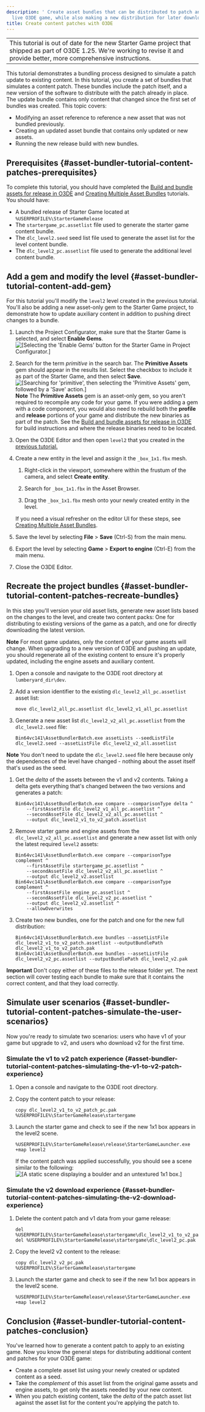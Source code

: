 ```yaml
---
description: ' Create asset bundles that can be distributed to patch and update a
  live O3DE game, while also making a new distribution for later downloads. '
title: Create content patches with O3DE
---
```


|  |
| --- |
| This tutorial is out of date for the new Starter Game project that shipped as part of O3DE 1\.25\. We're working to revise it and provide better, more comprehensive instructions\.  |

This tutorial demonstrates a bundling process designed to simulate a patch update to existing content\. In this tutorial, you create a set of bundles that simulates a content patch\. These bundles include the patch itself, and a new version of the software to distribute with the patch already in place\. The update bundle contains only content that changed since the first set of bundles was created\. This topic covers:
+ Modifying an asset reference to reference a new asset that was not bundled previously\.
+ Creating an updated asset bundle that contains only updated or new assets\.
+ Running the new release build with new bundles\.

## Prerequisites {#asset-bundler-tutorial-content-patches-prerequisites}

To complete this tutorial, you should have completed the [Build and bundle assets for release in O3DE](/docs/user-guide/tutorials/packaging/tutorial-release.md) and [Creating Multiple Asset Bundles](/docs/user-guide/tutorials/packaging/tutorial-multiple-bundles.md) tutorials\. You should have:
+ A bundled release of Starter Game located at `%USERPROFILE%\StarterGameRelease`
+ The `startergame_pc.assetlist` file used to generate the starter game content bundle\.
+ The `dlc_level2.seed` seed list file used to generate the asset list for the level content bundle\.
+ The `dlc_level2_pc.assetlist` file used to generate the additional level content bundle\.

## Add a gem and modify the level {#asset-bundler-tutorial-content-add-gem}

For this tutorial you'll modify the `level2` level created in the previous tutorial\. You'll also be adding a new asset\-only gem to the Starter Game project, to demonstrate how to update auxiliary content in addition to pushing direct changes to a bundle\.

1. Launch the Project Configurator, make sure that the Starter Game is selected, and select **Enable Gems**\.
![\[Selecting the 'Enable Gems' button for the Starter Game in Project Configurator.\]](/images/user-guide/assetbundler/tutorial-content-patches/ui-project-configutator-create-1.25.png)

1. Search for the term *primitive* in the search bar\. The **Primitive Assets** gem should appear in the results list\. Select the checkbox to include it as part of the Starter Game, and then select **Save**\.
![\[Searching for 'primitive', then selecting the 'Primitive Assets' gem, followed by a 'Save' action.\]](/images/user-guide/assetbundler/tutorial-content-patches/02.png)
**Note**
The **Primitive Assets** gem is an asset\-only gem, so you aren't required to recompile any code for your game\. If you were adding a gem with a code component, you would also need to rebuild both the **profile** and **release** portions of your game and distribute the new binaries as part of the patch\. See the [Build and bundle assets for release in O3DE](/docs/user-guide/tutorials/packaging/tutorial-release.md) for build instructions and where the release binaries need to be located\.

1. Open the O3DE Editor and then open `level2` that you created in the [previous tutorial\.](/docs/user-guide/tutorials/packaging/tutorial-multiple-bundles.md)

1. Create a new entity in the level and assign it the `_box_1x1.fbx` mesh\.

   1. Right\-click in the viewport, somewhere within the frustum of the camera, and select **Create entity**\.

   1. Search for `_box_1x1.fbx` in the Asset Browser\.

   1. Drag the `_box_1x1.fbx` mesh onto your newly created entity in the level\.

   If you need a visual refresher on the editor UI for these steps, see [Creating Multiple Asset Bundles](/docs/user-guide/tutorials/packaging/tutorial-multiple-bundles.md)\.

1. Save the level by selecting **File** > **Save** \(Ctrl\-S\) from the main menu\.

1. Export the level by selecting **Game** > **Export to engine** \(Ctrl\-E\) from the main menu\.

1. Close the O3DE Editor\.

## Recreate the project bundles {#asset-bundler-tutorial-content-patches-recreate-bundles}

 In this step you'll version your old asset lists, generate new asset lists based on the changes to the level, and create two content packs: One for distributing to existing versions of the game as a patch, and one for directly downloading the latest version\.

**Note**
 For most game updates, only the content of your game assets will change\. When upgrading to a new version of O3DE and pushing an update, you should regenerate all of the existing content to ensure it's properly updated, including the engine assets and auxiliary content\.

1. Open a console and navigate to the O3DE root directory at `lumberyard_dir\dev`\.

1. Add a version identifier to the existing `dlc_level2_all_pc.assetlist` asset list:

   ```
   move dlc_level2_all_pc.assetlist dlc_level2_v1_all_pc.assetlist
   ```

1. Generate a new asset list `dlc_level2_v2_all_pc.assetlist` from the `dlc_level2.seed` file:

   ```
   Bin64vc141\AssetBundlerBatch.exe assetLists --seedListFile dlc_level2.seed --assetListFile dlc_level2_v2_all.assetlist
   ```
**Note**
 You don't need to update the `dlc_level2.seed` file here because only the dependences of the level have changed \- nothing about the asset itself that's used as the seed\.

1. Get the *delta* of the assets between the v1 and v2 contents\. Taking a delta gets everything that's changed between the two versions and generates a patch:

   ```
   Bin64vc141\AssetBundlerBatch.exe compare --comparisonType delta ^
       --firstAssetFile dlc_level2_v1_all_pc.assetlist ^
       --secondAssetFile dlc_level2_v2_all_pc.assetlist ^
       --output dlc_level2_v1_to_v2_patch.assetlist
   ```

1. Remove starter game and engine assets from the `dlc_level2_v2_all_pc.assetlist` and generate a new asset list with only the latest required `level2` assets:

   ```
   Bin64vc141\AssetBundlerBatch.exe compare --comparisonType complement ^
       --firstAssetFile startergame_pc.assetlist ^
       --secondAssetFile dlc_level2_v2_all_pc.assetlist ^
       --output dlc_level2_v2.assetlist
   Bin64vc141\AssetBundlerBatch.exe compare --comparisonType complement ^
       --firstAssetFile engine_pc.assetlist ^
       --secondAssetFile dlc_level2_v2_pc.assetlist ^
       --output dlc_level2_v2.assetlist ^
       --allowOverwrites
   ```

1. Create two new bundles, one for the patch and one for the new full distribution:

   ```
   Bin64vc141\AssetBundlerBatch.exe bundles --assetListFile dlc_level2_v1_to_v2_patch.assetlist --outputBundlePath dlc_level2_v1_to_v2_patch.pak
   Bin64vc141\AssetBundlerBatch.exe bundles --assetListFile dlc_level2_v2_pc.assetlist --outputBundlePath dlc_level2_v2.pak
   ```
**Important**
 Don't copy either of these files to the release folder yet\. The next section will cover testing each bundle to make sure that it contains the correct content, and that they load correctly\.

## Simulate user scenarios {#asset-bundler-tutorial-content-patches-simulate-the-user-scenarios}

Now you're ready to simulate two scenarios: users who have v1 of your game but upgrade to v2, and users who download v2 for the first time\.

### Simulate the v1 to v2 patch experience {#asset-bundler-tutorial-content-patches-simulating-the-v1-to-v2-patch-experience}

1. Open a console and navigate to the O3DE root directory\.

1. Copy the content patch to your release:

   ```
   copy dlc_level2_v1_to_v2_patch_pc.pak %USERPROFILE%\StarterGameRelease\startergame
   ```

1. Launch the starter game and check to see if the new 1x1 box appears in the level2 scene\.

   ```
   %USERPROFILE%\StarterGameRelease\release\StarterGameLauncher.exe +map level2
   ```

   If the content patch was applied successfully, you should see a scene similar to the following:
![\[A static scene displaying a boulder and an untextured 1x1 box.\]](/images/user-guide/assetbundler/tutorial-content-patches/03.png)

### Simulate the v2 download experience {#asset-bundler-tutorial-content-patches-simulating-the-v2-download-experience}

1. Delete the content patch and v1 data from your game release:

   ```
   del %USERPROFILE%\StarterGameRelease\startergame\dlc_level2_v1_to_v2_patch_pc.pak
   del %USERPROFILE%\StarterGameRelease\startergame\dlc_level2_pc.pak
   ```

1. Copy the level2 v2 content to the release:

   ```
   copy dlc_level2_v2_pc.pak %USERPROFILE%\StarterGameRelease\startergame
   ```

1. Launch the starter game and check to see if the new 1x1 box appears in the level2 scene\.

   ```
   %USERPROFILE%\StarterGameRelease\release\StarterGameLauncher.exe +map level2
   ```

## Conclusion {#asset-bundler-tutorial-content-patches-conclusion}

You've learned how to generate a content patch to apply to an existing game\. Now you know the general steps for distributing additional content and patches for your O3DE game:
+ Create a complete asset list using your newly created or updated content as a seed\.
+ Take the *complement* of this asset list from the original game assets and engine assets, to get only the assets needed by your new content\.
+ When you patch existing content, take the *delta* of the patch asset list against the asset list for the content you're applying the patch to\.